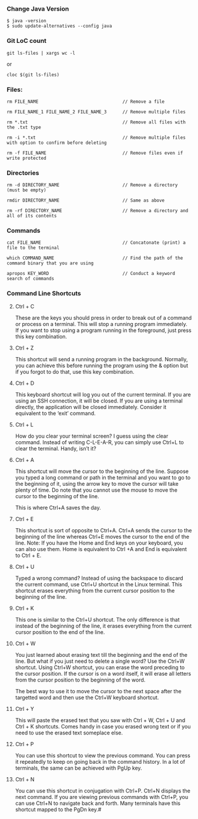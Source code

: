 ### Change Java Version

    $ java -version
    $ sudo update-alternatives --config java
  
### Git LoC count

    git ls-files | xargs wc -l
    
   or
   
    cloc $(git ls-files)

###  Files:

    rm FILE_NAME                                // Remove a file
  
    rm FILE_NAME_1 FILE_NAME_2 FILE_NAME_3      // Remove multiple files 
  
    rm *.txt                                    // Remove all files with the .txt type
    
    rm -i *.txt                                 // Remove multiple files with option to confirm before deleting
    
    rm -f FILE_NAME                             // Remove files even if write protected
  
### Directories 

    rm -d DIRECTORY_NAME                        // Remove a directory (must be empty)
    
    rmdir DIRECTORY_NAME                        // Same as above
    
    rm -rf DIRECTORY_NAME                       // Remove a directory and all of its contents
    
### Commands

    cat FILE_NAME                               // Concatonate (print) a file to the terminal
    
    which COMMAND_NAME                          // Find the path of the command binary that you are using
    
    apropos KEY_WORD                            // Conduct a keyword search of commands
    
### Command Line Shortcuts

2. Ctrl + C

    These are the keys you should press in order to break out of a command or process on a terminal. This will stop a running program immediately.
    If you want to stop using a program running in the foreground, just press this key combination.

3. Ctrl + Z

    This shortcut will send a running program in the background. Normally, you can achieve this before running the program using the & option
    but if you forgot to do that, use this key combination.

4. Ctrl + D

    This keyboard shortcut will log you out of the current terminal. If you are using an SSH connection, it will be closed. 
    If you are using a terminal directly, the application will be closed immediately. Consider it equivalent to the ‘exit’ command.

5. Ctrl + L

    How do you clear your terminal screen? I guess using the clear command.
    Instead of writing C-L-E-A-R, you can simply use Ctrl+L to clear the terminal. Handy, isn’t it?

6. Ctrl + A

    This shortcut will move the cursor to the beginning of the line.  Suppose you typed a long command or path in the terminal 
    and you want to go to the beginning of it, using the arrow key to move the cursor will take plenty of time. 
    Do note that you cannot use the mouse to move the cursor to the beginning of the line.

    This is where Ctrl+A saves the day.

7. Ctrl + E

    This shortcut is sort of opposite to Ctrl+A. Ctrl+A sends the cursor to the beginning of the line whereas Ctrl+E moves the cursor to the end of the line.
    Note: If you have the Home and End keys on your keyboard, you can also use them. Home is equivalent to Ctrl +A and End is equivalent to Ctrl + E.

8. Ctrl + U

    Typed a wrong command? Instead of using the backspace to discard the current command, use Ctrl+U shortcut in the Linux terminal. 
    This shortcut erases everything from the current cursor position to the beginning of the line.

9. Ctrl + K

    This one is similar to the Ctrl+U shortcut. The only difference is that instead of the beginning of the line, 
    it erases everything from the current cursor position to the end of the line.

10. Ctrl + W

    You just learned about erasing text till the beginning and the end of the line. But what if you just need to delete a single word? Use the Ctrl+W shortcut.
    Using Ctrl+W shortcut, you can erase the word preceding to the cursor position. If the cursor is on a word itself, it will erase all letters from the cursor
    position to the beginning of the word.

    The best way to use it to move the cursor to the next space after the targetted word and then use the Ctrl+W keyboard shortcut.

11. Ctrl + Y

    This will paste the erased text that you saw with Ctrl + W, Ctrl + U and Ctrl + K shortcuts. 
    Comes handy in case you erased wrong text or if you need to use the erased text someplace else.

12. Ctrl + P

    You can use this shortcut to view the previous command. You can press it repeatedly to keep on going back in the command history. 
    In a lot of terminals, the same can be achieved with PgUp key.

13. Ctrl + N

    You can use this shortcut in conjugation with Ctrl+P. Ctrl+N displays the next command. 
    If you are viewing previous commands with Ctrl+P, you can use Ctrl+N to navigate back and forth. Many terminals have this shortcut mapped to the PgDn key.#


